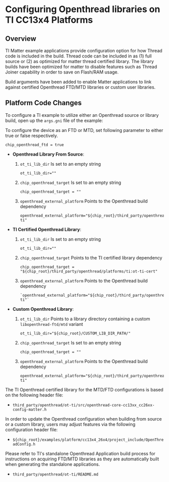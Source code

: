 # Configuring Openthread libraries on TI CC13x4 Platforms

## Overview

TI Matter example applications provide configuration option for how Thread code
is included in the build. Thread code can be included in as (1) full source or
(2) as optimized for matter thread certified library. The library builds have
been optimized for matter to disable features such as Thread Joiner capability
in order to save on Flash/RAM usage.

Build arguments have been added to enable Matter applications to link against
certified Openthread FTD/MTD libraries or custom user libraries.

## Platform Code Changes

To configure a TI example to utilize either an Openthread source or library
build, open up the `args.gni` file of the example:

To configure the device as an FTD or MTD, set following parameter to either true
or false respectively.

```
chip_openthread_ftd = true
```

-   **Openthread Library From Source**:

    1. `ot_ti_lib_dir` Is set to an empty string

        ```
        ot_ti_lib_dir=""
        ```

    2. `chip_openthread_target` Is set to an empty string

        ```
        chip_openthread_target = ""
        ```

    3. `openthread_external_platform` Points to the Openthread build dependency
        ```
        openthread_external_platform="${chip_root}/third_party/openthread/platforms/ti:libopenthread-ti"
        ```

-   **TI Certified Openthread Library**:

    1. `ot_ti_lib_dir` Is set to an empty string

        ```
        ot_ti_lib_dir=""
        ```

    2. `chip_openthread_target` Points to the TI certified library dependency

        ```
        chip_openthread_target = "${chip_root}/third_party/openthread/platforms/ti:ot-ti-cert"
        ```

    3. `openthread_external_platform` Points to the Openthread build dependency
        ```
        `openthread_external_platform="${chip_root}/third_party/openthread/platforms/ti:libopenthread-ti"`
        ```

-   **Custom Openthread Library**:

    1.  `ot_ti_lib_dir` Points to a library directory containing a custom
        `libopenthread-ftd/mtd` variant

        ```
        ot_ti_lib_dir="${chip_root}/CUSTOM_LIB_DIR_PATH/"
        ```

    2.  `chip_openthread_target` Is set to an empty string

        ```
        chip_openthread_target = ""
        ```

    3.  `openthread_external_platform` Points to the Openthread build dependency

        ```
        openthread_external_platform="${chip_root}/third_party/openthread/platforms/ti:libopenthread-ti"
        ```

The TI Openthread certified library for the MTD/FTD configurations is based on
the following header file:

-   `third_party/openthread/ot-ti/src/openthread-core-cc13xx_cc26xx-config-matter.h`

In order to update the Openthread configuration when building from source or a
custom library, users may adjust features via the following configuration header
file:

-   `${chip_root}/examples/platform/cc13x4_26x4/project_include/OpenThreadConfig.h`

Please refer to TI's standalone Openthread Application build process for
instructions on acquiring FTD/MTD libraries as they are automatically built when
generating the standalone applications.

-   `third_party/openthread/ot-ti/README.md`
